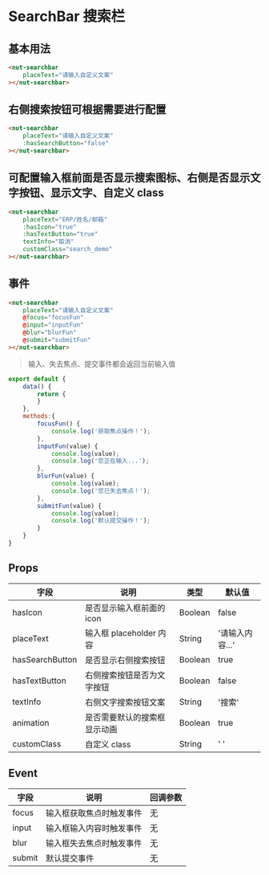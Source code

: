 # SearchBar 搜索栏

## 基本用法

```html
<nut-searchbar
    placeText="请输入自定义文案"
></nut-searchbar>
```

## 右侧搜索按钮可根据需要进行配置

```html
<nut-searchbar
    placeText="请输入自定义文案"
    :hasSearchButton="false"
></nut-searchbar>
```

## 可配置输入框前面是否显示搜索图标、右侧是否显示文字按钮、显示文字、自定义 class

```html
<nut-searchbar
    placeText="ERP/姓名/邮箱"
    :hasIcon="true"
    :hasTextButton="true"
    textInfo="取消"
    customClass="search_demo"
></nut-searchbar>
```

## 事件

```html
<nut-searchbar
    placeText="请输入自定义文案"
    @focus="focusFun"
    @input="inputFun"
    @blur="blurFun"
    @submit="submitFun"
></nut-searchbar>
```
> 输入、失去焦点、提交事件都会返回当前输入值

```javascript
export default {
    data() {
        return {
        }
    },
    methods:{
        focusFun() {
            console.log('获取焦点操作！');
        },
        inputFun(value) {
            console.log(value);
            console.log('您正在输入...');
        },
        blurFun(value) {
            console.log(value);
            console.log('您已失去焦点！');
        },
        submitFun(value) {
            console.log(value);
            console.log('默认提交操作！');
        }
    }
}
```

## Props

| 字段 | 说明 | 类型 | 默认值
|----- | ----- | ----- | -----
| hasIcon | 是否显示输入框前面的 icon | Boolean | false
| placeText | 输入框 placeholder 内容 | String | '请输入内容...'
| hasSearchButton | 是否显示右侧搜索按钮 | Boolean | true
| hasTextButton | 右侧搜索按钮是否为文字按钮 | Boolean | false
| textInfo | 右侧文字搜索按钮文案 | String | '搜索'
| animation | 是否需要默认的搜索框显示动画 | Boolean | true
| customClass | 自定义 class | String | ' '

## Event

| 字段 | 说明 | 回调参数
|----- | ----- | -----
| focus | 输入框获取焦点时触发事件 | 无
| input | 输入框输入内容时触发事件 | 无
| blur | 输入框失去焦点时触发事件 | 无
| submit | 默认提交事件 | 无
